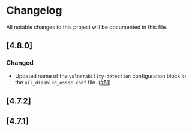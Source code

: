 # Changelog

All notable changes to this project will be documented in this file.


## [4.8.0]

### Changed
- Updated name of the `vulnerability-detection` configuration block in the `all_disabled_ossec.conf` file. ([#51](https://github.com/wazuh/qa-integration-framework/pull/51))

## [4.7.2]

## [4.7.1]
